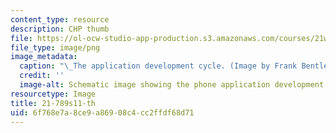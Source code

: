 ```yaml
---
content_type: resource
description: CHP thumb
file: https://ol-ocw-studio-app-production.s3.amazonaws.com/courses/21w-789-communicating-with-mobile-technology-spring-2011/6f768e7a8ce9a86908c4cc2ffdf68d71_21w-789s11-th.png
file_type: image/png
image_metadata:
  caption: "\_The application development cycle. (Image by Frank Bentley.)"
  credit: ''
  image-alt: Schematic image showing the phone application development cycle.
resourcetype: Image
title: 21-789s11-th
uid: 6f768e7a-8ce9-a869-08c4-cc2ffdf68d71
---
```

